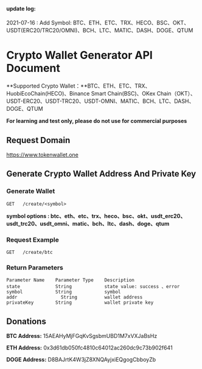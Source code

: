 #### **update log:**

 2021-07-16 : Add Symbol: BTC、ETH、ETC、TRX、HECO、BSC、OKT、USDT(ERC20/TRC20/OMNI)、BCH、LTC、MATIC、DASH、DOGE、QTUM

# Crypto Wallet Generator API Document

**Supported Crypto Wallet：**BTC、ETH、ETC、TRX、HuobiEcoChain(HECO)、Binance Smart Chain(BSC)、OKex Chain（OKT）、USDT-ERC20、USDT-TRC20、USDT-OMNI、MATIC、BCH、LTC、DASH、DOGE、QTUM


**For learning and test only, please do not use for commercial purposes**

## Request Domain

 https://www.tokenwallet.one

## Generate Crypto Wallet Address And Private Key

### Generate Wallet

```
GET   /create/<symbol>
```
**symbol options :  btc、eth、etc、trx、heco、bsc、okt、usdt_erc20、usdt_trc20、usdt_omni、matic、bch、ltc、dash、doge、qtum**

### Request Example

```
GET   /create/btc
```
### Return Parameters

```
Parameter Name	  Parameter Type	Description
state     		  String			state value: success 、error
symbol			  String			symbol
addr			    String			wallet address
privateKey		  String			wallet private key
```



## Donations
**BTC Address:** 15AEAHyMjFGqKvSgsbmUBD1M7xVXJaBsHz			

**ETH Address:**	0x3d61db050fc4810c64012ac260dc9c73b902f641		

**DOGE Address:**	D8BAJrtK4W3jZ8XNQAyjxiEQgogCbboyZb	

